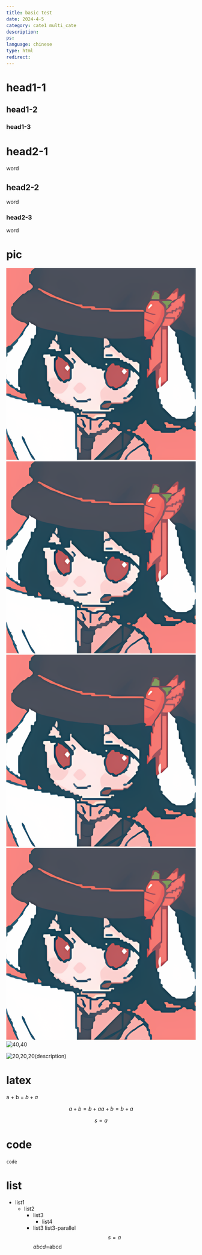 ```yaml
---
title: basic test
date: 2024-4-5
category: cate1 multi_cate
description:
ps:
language: chinese
type: html
redirect:
---
```


# head1-1

## head1-2

### head1-3

# head2-1

word

## head2-2

word

### head2-3

word

# pic

![5](./pic/end.png)
![20](./pic/end.png)
![50](./pic/end.png)
![100](./pic/end.png)
![40,40](./pic/end.png,./pic/end.png)

![20,20,20](./pic/end.png,./pic/end.png,./pic/end.png)(description)

# latex
a + b = $b+a$

$$
a+b=b+a
a+b=b+a
$$

$$ s = a $$

# code

`code`

# list

- list1
  - list2
    - list3
      - list4
    - list3
      list3-parallel
      $$ s = a $$
      $abcd$=abcd

